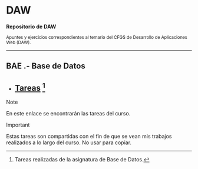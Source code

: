 # DAW
**Repositorio de DAW**

<sub> Apuntes y ejercicios correspondientes al temario del CFGS de Desarrollo de Aplicaciones Web (DAW). </sub>

---
## BAE .- Base de Datos 
 - ##   [Tareas](https://github.com/ResetMeNow/DAW/blob/5e58a1e85519582f854256e676684cde5306c94b/BAE/Tareas) [^1]
   [^1]: Tareas realizadas de la asignatura de Base de Datos.

> [!NOTE]
> En este enlace se encontrarán las tareas del curso.

> [!IMPORTANT]
> Estas tareas son compartidas con el fin de que se vean mis trabajos realizados a lo largo del curso. No usar para copiar.
